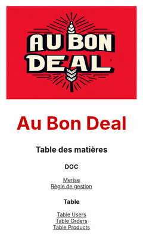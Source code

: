 <div align="center">
    <img src="picture/abd.jpg" alt="abd" width="350" height="250">
    <br><br>
    <p style="text-align:center;"><span style="color:#cc0000; font-weight:bold; font-size:50px;">Au Bon Deal</span></p>
</div>

<div align="center">

## Table des matières

### DOC
[Merise](doc/merise.md)  
[Règle de gestion](doc/regle_de_gestion.md)

### Table
[Table Users](table/au_bon_deal_data_users.sql)  
[Table Orders](table/au_bon_deal_data_orders.sql)  
[Table Products](table/au_bon_deal_data_products.sql)  

</div>

